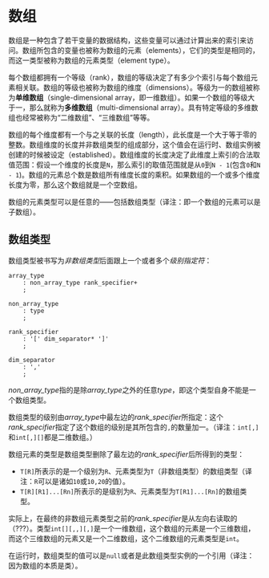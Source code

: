 # 数组

数组是一种包含了若干变量的数据结构，这些变量可以通过计算出来的索引来访问。数组所包含的变量也被称为数组的元素（elements），它们的类型是相同的，而这一类型被称为数组的元素类型（element type）。

每个数组都拥有一个等级（rank），数组的等级决定了有多少个索引与每个数组元素相关联。数组的等级也被称为数组的维度（dimensions）。等级为一的数组被称为**单维数组**（single-dimensional array，即一维数组）。如果一个数组的等级大于一，那么就称为**多维数组**（multi-dimensional array）。具有特定等级的多维数组也经常被称为“二维数组”、“三维数组”等等。

数组的每个维度都有一个与之关联的长度（length），此长度是一个大于等于零的整数。数组维度的长度并非数组类型的组成部分，这个值会在运行时、数组实例被创建的时候被设定（established）。数组维度的长度决定了此维度上索引的合法取值范围：假设一个维度的长度是`N`，那么索引的取值范围就是从`0`到`N - 1`(包含`0`和`N - 1`)。数组的元素总个数是数组所有维度长度的乘积。如果数组的一个或多个维度长度为零，那么这个数组就是一个空数组。

数组的元素类型可以是任意的——包括数组类型（译注：即一个数组的元素可以是子数组）。

## 数组类型

数组类型被书写为*非数组类型*后面跟上一个或者多个*级别指定符*：

```antlr
array_type
    : non_array_type rank_specifier+
    ;

non_array_type
    : type
    ;

rank_specifier
    : '[' dim_separator* ']'
    ;

dim_separator
    : ','
    ;
```

*non_array_type*指的是除*array_type*之外的任意*type*，即这个类型自身不能是一个数组类型。

数组类型的级别由*array_type*中最左边的*rank_specifier*所指定：这个*rank_specifier*指定了这个数组的级别是其所包含的`,`的数量加一。（译注：`int[,]`和`int[,][]`都是二维数组。）

数组元素的类型是数组类型删除了最左边的*rank_specifier*后所得到的类型：

* `T[R]`所表示的是一个级别为`R`、元素类型为`T`（非数组类型）的数组类型（译注：`R`可以是诸如`10`或`10,20`的值）。
* `T[R][R1]...[Rn]`所表示的是级别为`R`、元素类型为`T[R1]...[Rn]`的数组类型。

实际上，在最终的非数组元素类型之前的*rank_specifier*是从左向右读取的（???）。类型`int[][,,][,]`是一个一维数组，这个数组的元素是一个三维数组，而这个三维数组的元素又是一个二维数组，这个二维数组的元素类型是`int`。

在运行时，数组类型的值可以是`null`或者是此数组类型实例的一个引用（译注：因为数组的本质是类）。